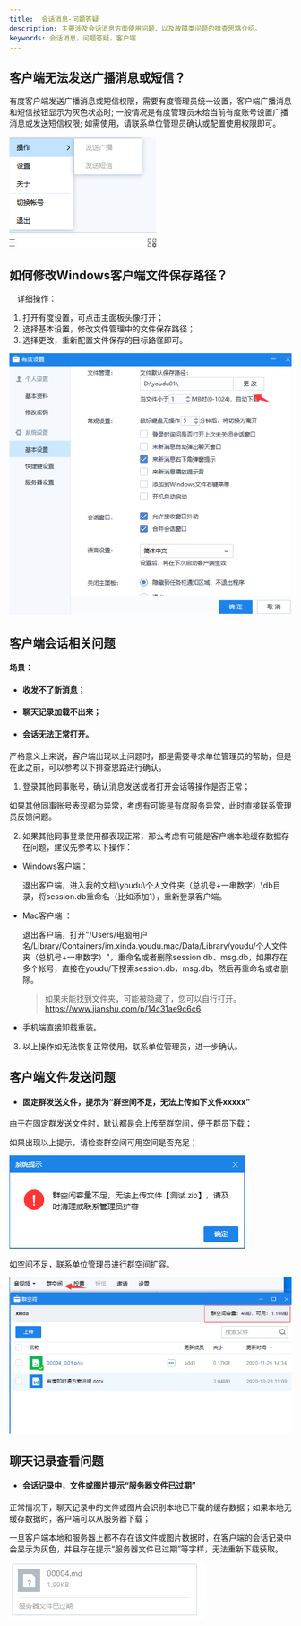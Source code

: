 ```yaml
---
title:  会话消息-问题答疑
description: 主要涉及会话消息方面使用问题，以及故障类问题的排查思路介绍。
keywords: 会话消息，问题答疑，客户端
---
```


## 客户端无法发送广播消息或短信？

  有度客户端发送广播消息或短信权限，需要有度管理员统一设置，客户端广播消息和短信按钮显示为灰色状态时;
  一般情况是有度管理员未给当前有度账号设置广播消息或发送短信权限;
  如需使用，请联系单位管理员确认或配置使用权限即可。

![1584675952598](res/b01_00005/1584675952598-1584689605078.png)



## 如何修改Windows客户端文件保存路径？

　详细操作：

1. 打开有度设置，可点击主面板头像打开；
2. 选择基本设置，修改文件管理中的文件保存路径；
3. 选择更改，重新配置文件保存的目标路径即可。

![1584677570040](res/b01_00005/1584677570040-1584689490814.png)



## 客户端会话相关问题

#### 场景：

- #### 收发不了新消息；

- #### 聊天记录加载不出来；

- #### 会话无法正常打开。

  

严格意义上来说，客户端出现以上问题时，都是需要寻求单位管理员的帮助，但是在此之前，可以参考以下排查思路进行确认。

1. 登录其他同事账号，确认消息发送或者打开会话等操作是否正常；

  如果其他同事账号表现都为异常，考虑有可能是有度服务异常，此时直接联系管理员反馈问题。

2. 如果其他同事登录使用都表现正常，那么考虑有可能是客户端本地缓存数据存在问题，建议先参考以下操作：

- Windows客户端：

  退出客户端，进入我的文档\youdu\个人文件夹（总机号+一串数字）\db目录，将session.db重命名（比如添加1），重新登录客户端。

- Mac客户端 ：

  退出客户端，打开"/Users/电脑用户名/Library/Containers/im.xinda.youdu.mac/Data/Library/youdu/个人文件夹（总机号+一串数字）"，重命名或者删除session.db、msg.db，如果存在多个帐号，直接在youdu/下搜索session.db，msg.db，然后再重命名或者删除。

  >如果未能找到文件夹，可能被隐藏了，您可以自行打开。https://www.jianshu.com/p/14c31ae9c6c6

- 手机端直接卸载重装。

3.  以上操作如无法恢复正常使用，联系单位管理员，进一步确认。



## 客户端文件发送问题

- #### 固定群发送文件，提示为“群空间不足，无法上传如下文件xxxxx”

由于在固定群发送文件时，默认都是会上传至群空间，便于群员下载；

如果出现以上提示，请检查群空间可用空间是否充足；

![image-20201126144610628](res/b01_00005/image-20201126144610628.png)

如空间不足，联系单位管理员进行群空间扩容。

![image-20201126145048855](res/b01_00005/image-20201126145048855.png)





## 聊天记录查看问题

- #### 会话记录中，文件或图片提示“服务器文件已过期”

正常情况下，聊天记录中的文件或图片会识别本地已下载的缓存数据；如果本地无缓存数据时，客户端可以从服务器下载；

一旦客户端本地和服务器上都不存在该文件或图片数据时，在客户端的会话记录中会显示为灰色，并且存在提示“服务器文件已过期”等字样，无法重新下载获取。

![image-20201126150757064](res/b01_00005/image-20201126150757064.png)